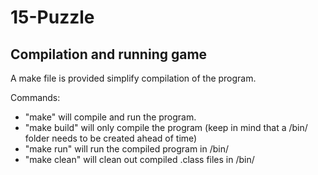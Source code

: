 # 15-Puzzle
## Compilation and running game
A make file is provided simplify compilation of the program.

Commands:
* "make" will compile and run the program. 
* "make build" will only compile the program (keep in mind that a /bin/ folder needs to be created ahead of time)
* "make run" will run the compiled program in /bin/
* "make clean" will clean out compiled .class files in /bin/